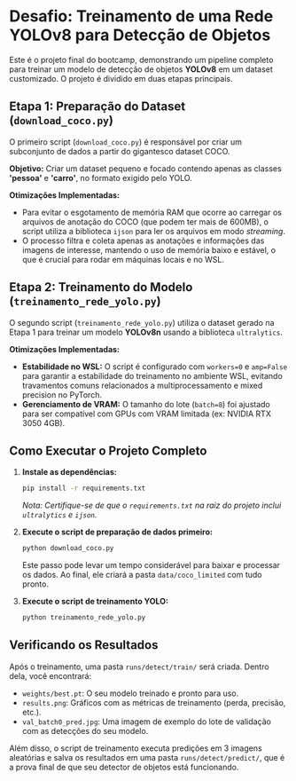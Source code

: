 # Desafio: Treinamento de uma Rede YOLOv8 para Detecção de Objetos

Este é o projeto final do bootcamp, demonstrando um pipeline completo para treinar um modelo de detecção de objetos **YOLOv8** em um dataset customizado. O projeto é dividido em duas etapas principais.

## Etapa 1: Preparação do Dataset (`download_coco.py`)

O primeiro script (`download_coco.py`) é responsável por criar um subconjunto de dados a partir do gigantesco dataset COCO.

**Objetivo:** Criar um dataset pequeno e focado contendo apenas as classes **'pessoa'** e **'carro'**, no formato exigido pelo YOLO.

**Otimizações Implementadas:**
* Para evitar o esgotamento de memória RAM que ocorre ao carregar os arquivos de anotação do COCO (que podem ter mais de 600MB), o script utiliza a biblioteca `ijson` para ler os arquivos em modo *streaming*.
* O processo filtra e coleta apenas as anotações e informações das imagens de interesse, mantendo o uso de memória baixo e estável, o que é crucial para rodar em máquinas locais e no WSL.

## Etapa 2: Treinamento do Modelo (`treinamento_rede_yolo.py`)

O segundo script (`treinamento_rede_yolo.py`) utiliza o dataset gerado na Etapa 1 para treinar um modelo **YOLOv8n** usando a biblioteca `ultralytics`.

**Otimizações Implementadas:**
* **Estabilidade no WSL:** O script é configurado com `workers=0` e `amp=False` para garantir a estabilidade do treinamento no ambiente WSL, evitando travamentos comuns relacionados a multiprocessamento e mixed precision no PyTorch.
* **Gerenciamento de VRAM:** O tamanho do lote (`batch=8`) foi ajustado para ser compatível com GPUs com VRAM limitada (ex: NVIDIA RTX 3050 4GB).

## Como Executar o Projeto Completo

1.  **Instale as dependências:**
    ```bash
    pip install -r requirements.txt
    ```
    *Nota: Certifique-se de que o `requirements.txt` na raiz do projeto inclui `ultralytics` e `ijson`.*

2.  **Execute o script de preparação de dados primeiro:**
    ```bash
    python download_coco.py
    ```
    Este passo pode levar um tempo considerável para baixar e processar os dados. Ao final, ele criará a pasta `data/coco_limited` com tudo pronto.

3.  **Execute o script de treinamento YOLO:**
    ```bash
    python treinamento_rede_yolo.py
    ```

## Verificando os Resultados

Após o treinamento, uma pasta `runs/detect/train/` será criada. Dentro dela, você encontrará:
* `weights/best.pt`: O seu modelo treinado e pronto para uso.
* `results.png`: Gráficos com as métricas de treinamento (perda, precisão, etc.).
* `val_batch0_pred.jpg`: Uma imagem de exemplo do lote de validação com as detecções do seu modelo.

Além disso, o script de treinamento executa predições em 3 imagens aleatórias e salva os resultados em uma pasta `runs/detect/predict/`, que é a prova final de que seu detector de objetos está funcionando.
